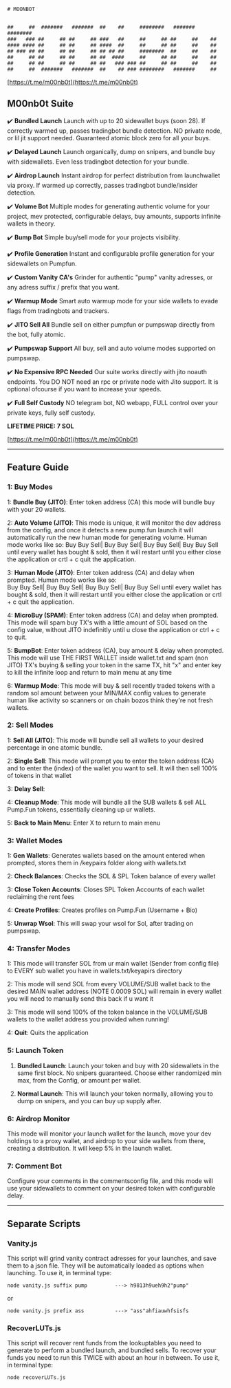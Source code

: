 ```
# MOONBOT


##     ##  #######   #######  ##    ##     ########   #######  ######## 
###   ### ##     ## ##     ## ###   ##     ##     ## ##     ##    ##    
#### #### ##     ## ##     ## ####  ##     ##     ## ##     ##    ##    
## ### ## ##     ## ##     ## ## ## ##     ########  ##     ##    ##    
##     ## ##     ## ##     ## ##  ####     ##     ## ##     ##    ##    
##     ## ##     ## ##     ## ##   ### ### ##     ## ##     ##    ##    
##     ##  #######   #######  ##    ## ### ########   #######     ##    
```

[https://t.me/m00nb0t](https://t.me/m00nb0t)

## M00nb0t Suite


✔️ **Bundled Launch**
Launch with up to 20 sidewallet buys (soon 28). If correctly warmed up, passes tradingbot bundle detection. NO private node, or lil jit support needed. Guaranteed atomic block zero for all your buys.

✔️ **Delayed Launch**
Launch organically, dump on snipers, and bundle buy with sidewallets. Even less tradingbot detection for your bundle.

✔️ **Airdrop Launch**
Instant airdrop for perfect distribution from launchwallet via proxy. If warmed up correctly, passes tradingbot bundle/insider detection.

✔️ **Volume Bot**
Multiple modes for generating authentic volume for your project, mev protected, configurable delays, buy amounts, supports infinite wallets in theory.

✔️ **Bump Bot**
Simple buy/sell mode for your projects visibility.

✔️ **Profile Generation**
Instant and configurable profile generation for your sidewallets on Pumpfun.

✔️ **Custom Vanity CA's**
Grinder for authentic "pump" vanity adresses, or any adress suffix / prefix that you want.

✔️ **Warmup Mode**
Smart auto warmup mode for your side wallets to evade flags from tradingbots and trackers.

✔️ **JITO Sell All**
Bundle sell on either pumpfun or pumpswap directly from the bot, fully atomic.

✔️ **Pumpswap Support**
All buy, sell and auto volume modes supported on pumpswap.

✔️ **No Expensive RPC Needed**
Our suite works directly with jito noauth endpoints. You DO NOT need an rpc or private node with Jito support. It is optional ofcourse if you want to increase your speeds.

✔️ **Full Self Custody**
NO telegram bot, NO webapp, FULL control over your private keys, fully self custody.

**LIFETIME PRICE: 7 SOL**

[https://t.me/m00nb0t](https://t.me/m00nb0t)

---

## Feature Guide

### 1: Buy Modes
1: **Bundle Buy (JITO)**: Enter token address (CA) this mode will bundle buy with your 20 wallets.

2: **Auto Volume (JITO)**: This mode is unique, it will monitor the dev address from the config, and once it detects a new pump.fun launch it will automatically run the new human mode for generating volume. Human mode works like so: Buy Buy Sell| Buy Buy Sell| Buy Buy Sell| Buy Buy Sell until every wallet has bought & sold, then it will restart until you either close the application or crtl + c quit the application.

3: **Human Mode (JITO)**: Enter token address (CA) and delay when prompted. Human mode works like so:  
Buy Buy Sell| Buy Buy Sell| Buy Buy Sell| Buy Buy Sell until every wallet has bought & sold, then it will restart until you either close the application or crtl + c quit the application.

4: **MicroBuy (SPAM)**: Enter token address (CA) and delay when prompted. This mode will spam buy TX's with a little amount of SOL based on the config value, without JITO indefinitly until u close the application or ctrl + c to quit. 

5: **BumpBot**: Enter token address (CA), buy amount & delay when prompted. This mode will use THE FIRST WALLET inside wallet.txt and spam (non JITO) TX's buying & selling your token in the same TX, hit "x" and enter key to kill the infinite loop and return to main menu at any time

6: **Warmup Mode**: This mode will buy & sell recently traded tokens with a random sol amount between your MIN/MAX config values to generate human like activity so scanners or on chain bozos think they're not fresh wallets. 

### 2: Sell Modes
1: **Sell All (JITO)**: This mode will bundle sell all wallets to your desired percentage in one atomic bundle.

2: **Single Sell**: This mode will prompt you to enter the token address (CA) and to enter the (index) of the wallet you want to sell. It will then sell 100% of tokens in that wallet

3: **Delay Sell**: 

4: **Cleanup Mode**: This mode will bundle all the SUB wallets & sell ALL Pump.Fun tokens, essentially cleaning up ur wallets. 

5: **Back to Main Menu**: Enter X to return to main menu

### 3: Wallet Modes
1: **Gen Wallets**: Generates wallets based on the amount entered when prompted, stores them in /keypairs folder along with wallets.txt

2: **Check Balances**: Checks the SOL & SPL Token balance of every wallet

3: **Close Token Accounts**: Closes SPL Token Accounts of each wallet reclaiming the rent fees

4: **Create Profiles**: Creates profiles on Pump.Fun (Username + Bio)

5: **Unwrap Wsol**: This will swap your wsol for Sol, after trading on pumpswap.

### 4: Transfer Modes
1: This mode will transfer SOL from ur main wallet (Sender from config file) to EVERY sub wallet you have in wallets.txt/keyapirs directory

2: This mode will send SOL from every VOLUME/SUB wallet back to the desired MAIN wallet address (NOTE 0.0009 SOL) will remain in every wallet you will need to manually send this back if u want it

3: This mode will send 100% of the token balance in the VOLUME/SUB wallets to the wallet address you provided when running!

4: **Quit**: Quits the application

### 5: Launch Token
1. **Bundled Launch**: Launch your token and buy with 20 sidewallets in the same first block. No snipers guaranteed. Choose either randomized min max, from the Config, or amount per wallet.

2. **Normal Launch**: This will launch your token normally, allowing you to dump on snipers, and you can buy up supply after.

### 6: Airdrop Monitor
This mode will monitor your launch wallet for the launch, move your dev holdings to a proxy wallet, and airdrop to your side wallets from there, creating a distribution. It will keep 5% in the launch wallet.

### 7: Comment Bot
Configure your comments in the commentsconfig file, and this mode will use your sidewallets to comment on your desired token with configurable delay.

---

## Separate Scripts

### Vanity.js
This script will grind vanity contract adresses for your launches, and save them to a json file. They will be automatically loaded as options when launching. To use it, in terminal type:

```
node vanity.js suffix pump         ---> h9813h9ueh9h2"pump"
```

or

```
node vanity.js prefix ass          ---> "ass"ahfiauwhfsisfs
```

### RecoverLUTs.js
This script will recover rent funds from the lookuptables you need to generate to perform a bundled launch, and bundled sells. To recover your funds you need to run this TWICE with about an hour in between. To use it, in terminal type:

```
node recoverLUTs.js
```
